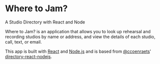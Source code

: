 # Where to Jam?

A Studio Directory with React and Node

Where to Jam? is an application that allows you to look up rehearsal and recording studios by name or address, and view the details of each studio,
call, text, or email.

This app is built with [React](http://facebook.github.io/react/) and [Node.js](https://nodejs.org/en/) and is based from [@ccoenraets](https://github.com/ccoenraets)' [directory-react-nodejs](https://github.com/ccoenraets/directory-react-nodejs).

